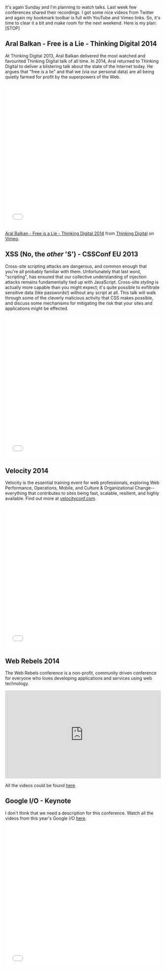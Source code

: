 It's again Sunday and I'm planning to watch talks. Last week few conferences shared their recordings. I got some nice videos from Twitter and again my bookmark toolbar is full with YouTube and Vimeo links. So, it's time to clear it a bit and make room for the next weekend. Here is my plan:[STOP]

## Aral Balkan - Free is a Lie - Thinking Digital 2014

At Thinking Digital 2013, Aral Balkan delivered the most watched and favourited Thinking Digital talk of all time.
In 2014, Aral returned to Thinking Digital to deliver a blistering talk about the state of the Internet today. He argues that "free is a lie" and that we (via our personal data) are all being quietly farmed for profit by the superpowers of the Web.

<iframe src="//player.vimeo.com/video/96727211" width="100%" height="460" frameborder="0" webkitallowfullscreen mozallowfullscreen allowfullscreen></iframe> <p><a href="http://vimeo.com/96727211">Aral Balkan - Free is a Lie - Thinking Digital 2014</a> from <a href="http://vimeo.com/thinkingdigital">Thinking Digital</a> on <a href="https://vimeo.com">Vimeo</a>.</p>

## XSS (No, the _other_ 'S') - CSSConf EU 2013

Cross-site scripting attacks are dangerous, and common enough that you're all probably familiar with them. Unfortunately that last word, "scripting", has ensured that our collective understanding of injection attacks remains fundamentally tied up with JavaScript. Cross-site _styling_ is actually more capable than you might expect; it's quite possible to exfiltrate sensitive data (like passwords!) without any script at all. This talk will walk through some of the cleverly malicious activity that CSS makes possible, and discuss some mechanisms for mitigating the risk that your sites and applications might be effected.

<iframe width="100%" height="460" src="//www.youtube.com/embed/eb3suf4REyI" frameborder="0" allowfullscreen></iframe>

## Velocity 2014

Velocity is the essential training event for web professionals, exploring Web Performance, Operations, Mobile, and Culture &amp; Organizational Change--everything that contributes to sites being fast, scalable, resilient, and highly available. Find out more at [velocityconf.com](velocityconf.com).

<iframe width="100%" height="460" src="//www.youtube.com/embed/videoseries?list=PL055Epbe6d5aFXqs5UPAyQxs3D-1tHVCy" frameborder="0" allowfullscreen></iframe>

## Web Rebels 2014

The Web Rebels conference is a non-profit, community driven conference for everyone who loves developing applications and services using web technology. 

<div style="width:100%; height:0; position: relative; padding-bottom:56.24999999296875%"><iframe src="http://webrebels.23video.com/v.ihtml/player.html?source=share&photo%5fid=9930531" style="width:100%; height:100%; position: absolute; top: 0; left: 0;" frameborder="0" border="0" scrolling="no" allowfullscreen="1" mozallowfullscreen="1" webkitallowfullscreen="1"></iframe></div>

All the videos could be found [here](http://webrebels.23video.com/).

## Google I/O - Keynote

I don't think that we need a description for this conference. Watch all the videos from this year's Google I/O [here](g.co/io14videos).

<iframe width="100%" height="460" src="//www.youtube.com/embed/wtLJPvx7-ys?feature=player_detailpage" frameborder="0" allowfullscreen></iframe>